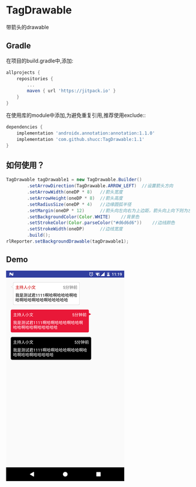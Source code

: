 # TagDrawable

带箭头的drawable

## Gradle

在项目的build.gradle中,添加:
```groovy
allprojects {
    repositories {
        ...
        maven { url 'https://jitpack.io' }
    }
}
```

在使用库的module中添加,为避免重复引用,推荐使用exclude::
```groovy
dependencies {
    implementation 'androidx.annotation:annotation:1.1.0'
    implementation 'com.github.shucc:TagDrawable:1.1'
}
```

## 如何使用？

```java
TagDrawable tagDrawable1 = new TagDrawable.Builder()
        .setArrowDirection(TagDrawable.ARROW_LEFT)  //设置箭头方向
        .setArrowWidth(oneDP * 8)   //箭头宽度
        .setArrowHeight(oneDP * 8)  //箭头高度
        .setRadiusSize(oneDP * 4)   //边缘圆弧半径
        .setMargin(oneDP * 12)      //箭头向左向右为上边距，箭头向上向下则为左边距
        .setBackgroundColor(Color.WHITE)    //背景色
        .setStrokeColor(Color.parseColor("#d6d6d6"))    //边线颜色
        .setStrokeWidth(oneDP)      //边线宽度
        .build();
rlReporter.setBackgroundDrawable(tagDrawable1);
```

## Demo
![](https://raw.githubusercontent.com/shucc/TagDrawable/master/demo/demo.jpg)
